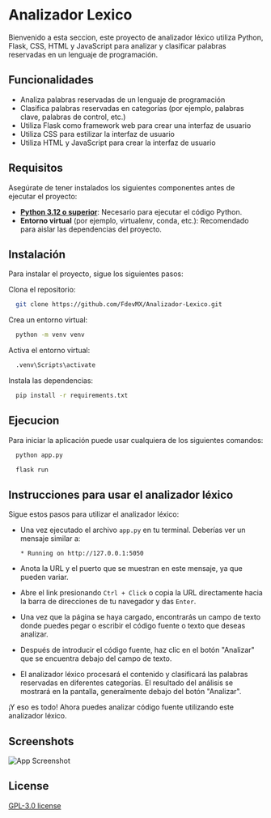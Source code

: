
# Analizador Lexico

Bienvenido a esta seccion, este proyecto de analizador léxico utiliza Python, Flask, CSS, HTML y JavaScript para analizar y clasificar palabras reservadas en un lenguaje de programación.



## Funcionalidades

- Analiza palabras reservadas de un lenguaje de programación
- Clasifica palabras reservadas en categorías (por ejemplo, palabras clave, palabras de control, etc.)
- Utiliza Flask como framework web para crear una interfaz de usuario
- Utiliza CSS para estilizar la interfaz de usuario
- Utiliza HTML y JavaScript para crear la interfaz de usuario
## Requisitos

Asegúrate de tener instalados los siguientes componentes antes de ejecutar el proyecto:

- **[Python 3.12 o superior](https://www.python.org/)**: Necesario para ejecutar el código Python.
- **Entorno virtual** (por ejemplo, virtualenv, conda, etc.): Recomendado para aislar las dependencias del proyecto.


## Instalación

Para instalar el proyecto, sigue los siguientes pasos:


Clona el repositorio:

```bash
  git clone https://github.com/FdevMX/Analizador-Lexico.git
```

Crea un entorno virtual:

```bash
  python -m venv venv
```

Activa el entorno virtual:

```bash
  .venv\Scripts\activate
```

Instala las dependencias:

```bash
  pip install -r requirements.txt
```

    
## Ejecucion

Para iniciar la aplicación puede usar cualquiera de los siguientes comandos:

```bash
  python app.py
```

```bash
  flask run
```

## Instrucciones para usar el analizador léxico

Sigue estos pasos para utilizar el analizador léxico:

   - Una vez ejecutado el archivo `app.py` en tu terminal. Deberías ver un mensaje similar a:

     ```
     * Running on http://127.0.0.1:5050
     ```
   - Anota la URL y el puerto que se muestran en este mensaje, ya que pueden variar.
   - Abre el link presionando `Ctrl + Click` o copia la URL directamente hacia la barra de direcciones de tu navegador y das `Enter`.

   - Una vez que la página se haya cargado, encontrarás un campo de texto donde puedes pegar o escribir el código fuente o texto que deseas analizar.

   - Después de introducir el código fuente, haz clic en el botón "Analizar" que se encuentra debajo del campo de texto.

   - El analizador léxico procesará el contenido y clasificará las palabras reservadas en diferentes categorías. El resultado del análisis se mostrará en la pantalla, generalmente debajo del botón "Analizar".

¡Y eso es todo! Ahora puedes analizar código fuente utilizando este analizador léxico.
## Screenshots

![App Screenshot](https://github.com/FdevMX/source/blob/54e6c5a83ff2505e66f5f1ec5f3836d0dbad1697/analizador_lexico/analizador_lexico_promt_init_layout.png)


## License

[GPL-3.0 license](https://choosealicense.com/licenses/gpl-3.0/)

